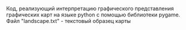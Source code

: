 Код, реализующий интерпретацию графического представления графических карт на языке python с помощью библиотеки pygame.
Файл "landscape.txt" - текстовый образец карты
